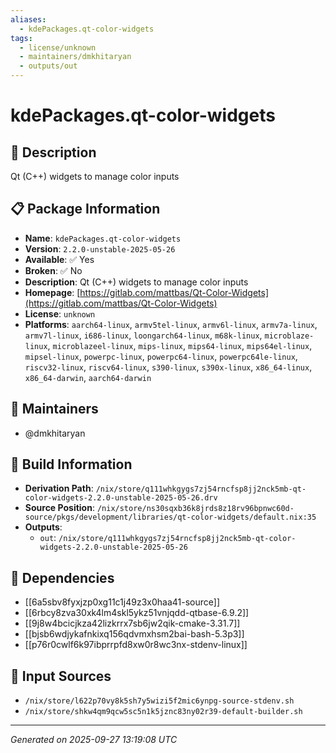 ```yaml
---
aliases:
  - kdePackages.qt-color-widgets
tags:
  - license/unknown
  - maintainers/dmkhitaryan
  - outputs/out
---
```


# kdePackages.qt-color-widgets

## 📝 Description

Qt (C++) widgets to manage color inputs

## 📋 Package Information

- **Name**: `kdePackages.qt-color-widgets`
- **Version**: `2.2.0-unstable-2025-05-26`
- **Available**: ✅ Yes
- **Broken**: ✅ No
- **Description**: Qt (C++) widgets to manage color inputs
- **Homepage**: [https://gitlab.com/mattbas/Qt-Color-Widgets](https://gitlab.com/mattbas/Qt-Color-Widgets)
- **License**: `unknown`
- **Platforms**: `aarch64-linux`, `armv5tel-linux`, `armv6l-linux`, `armv7a-linux`, `armv7l-linux`, `i686-linux`, `loongarch64-linux`, `m68k-linux`, `microblaze-linux`, `microblazeel-linux`, `mips-linux`, `mips64-linux`, `mips64el-linux`, `mipsel-linux`, `powerpc-linux`, `powerpc64-linux`, `powerpc64le-linux`, `riscv32-linux`, `riscv64-linux`, `s390-linux`, `s390x-linux`, `x86_64-linux`, `x86_64-darwin`, `aarch64-darwin`
## 👥 Maintainers

- @dmkhitaryan


## 🔧 Build Information

- **Derivation Path**: `/nix/store/q111whkgygs7zj54rncfsp8jj2nck5mb-qt-color-widgets-2.2.0-unstable-2025-05-26.drv`
- **Source Position**: `/nix/store/ns30sqxb36k8jrds8z18rv96bpnwc60d-source/pkgs/development/libraries/qt-color-widgets/default.nix:35`
- **Outputs**:
  - `out`:  `/nix/store/q111whkgygs7zj54rncfsp8jj2nck5mb-qt-color-widgets-2.2.0-unstable-2025-05-26`

## 🔗 Dependencies

- [[6a5sbv8fyxjzp0xg11c1j49z3x0haa41-source]]
- [[6rbcy8zva30xk4lm4skl5ykz51vnjqdd-qtbase-6.9.2]]
- [[9j8w4bcicjkza42lizkrrx7sb6jw2qik-cmake-3.31.7]]
- [[bjsb6wdjykafnkixq156qdvmxhsm2bai-bash-5.3p3]]
- [[p76r0cwlf6k97ibprrpfd8xw0r8wc3nx-stdenv-linux]]

## 📁 Input Sources

- `/nix/store/l622p70vy8k5sh7y5wizi5f2mic6ynpg-source-stdenv.sh`
- `/nix/store/shkw4qm9qcw5sc5n1k5jznc83ny02r39-default-builder.sh`

---
*Generated on 2025-09-27 13:19:08 UTC*

